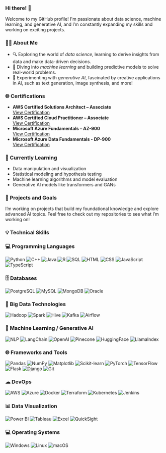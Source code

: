 ### Hi there! 👋

Welcome to my GitHub profile! I'm passionate about data science, machine learning, and generative AI, and I’m constantly expanding my skills and working on exciting projects. 

### 🧑‍💻 About Me
- 🔍 Exploring the world of *data science*, learning to derive insights from data and make data-driven decisions.
- 🤖 Diving into *machine learning* and building predictive models to solve real-world problems.
- 🎨 Experimenting with *generative AI*, fascinated by creative applications in AI, such as text generation, image synthesis, and more!

### 🌐 Certifications
- **AWS Certified Solutions Architect – Associate**  
  [View Certification](<https://www.credly.com/badges/9705a77b-15fb-4d56-982a-71f08ed951e5/linked_in_profile>)
- **AWS Certified Cloud Practitioner – Associate**  
  [View Certification](<https://www.credly.com/badges/9e41f4ba-887a-4afb-a734-729f6e3cc2d2/linked_in_profile>)
- **Microsoft Azure Fundamentals – AZ-900**  
  [View Certification](<https://www.credly.com/badges/f94a59f4-1724-40ad-9eca-9a39becc1f90?source=linked_in_profile>)
- **Microsoft Azure Data Fundamentals - DP-900**  
  [View Certification](<https://www.credly.com/badges/7010608a-7d0c-425f-afcd-17ead74b03c5?source=linked_in_profile>)

### 🌱 Currently Learning
- Data manipulation and visualization
- Statistical modeling and hypothesis testing
- Machine learning algorithms and model evaluation
- Generative AI models like transformers and GANs

### 🚀 Projects and Goals
I’m working on projects that build my foundational knowledge and explore advanced AI topics. Feel free to check out my repositories to see what I’m working on!

### 💡 Technical Skills
### 💻 Programming Languages
<p>
  <img src="https://img.shields.io/badge/Python-3776AB?logo=python&logoColor=white" alt="Python">
  <img src="https://img.shields.io/badge/C++-00599C?logo=c%2B%2B&logoColor=white" alt="C++">
  <img src="https://img.shields.io/badge/Java-D72B1B?logo=java&logoColor=white" alt="Java">
  <img src="https://img.shields.io/badge/R-276DC3?logo=r&logoColor=white" alt="R">
  <img src="https://img.shields.io/badge/SQL-4479A1?logo=sqlite&logoColor=white" alt="SQL">
  <img src="https://img.shields.io/badge/HTML-E34F26?logo=html5&logoColor=white" alt="HTML">
  <img src="https://img.shields.io/badge/CSS-1572B6?logo=css3&logoColor=white" alt="CSS">
  <img src="https://img.shields.io/badge/JavaScript-F7DF1E?logo=javascript&logoColor=black" alt="JavaScript">
  <img src="https://img.shields.io/badge/TypeScript-3178C6?logo=typescript&logoColor=white" alt="TypeScript">
</p>

### 🗄 Databases
<p>
  <img src="https://img.shields.io/badge/PostgreSQL-336791?logo=postgresql&logoColor=white" alt="PostgreSQL">
  <img src="https://img.shields.io/badge/MySQL-4479A1?logo=mysql&logoColor=white" alt="MySQL">
  <img src="https://img.shields.io/badge/MongoDB-47A248?logo=mongodb&logoColor=white" alt="MongoDB">
  <img src="https://img.shields.io/badge/Oracle-F80000?logo=oracle&logoColor=white" alt="Oracle">
</p>

### 🔹 Big Data Technologies
<p>
  <img src="https://img.shields.io/badge/Hadoop-66CCFF?logo=apache-hadoop&logoColor=black" alt="Hadoop">
  <img src="https://img.shields.io/badge/Spark-E25A1C?logo=apache-spark&logoColor=white" alt="Spark">
  <img src="https://img.shields.io/badge/Hive-FDEE21?logo=apache-hive&logoColor=black" alt="Hive">
  <img src="https://img.shields.io/badge/Kafka-231F20?logo=apache-kafka&logoColor=white" alt="Kafka">
  <img src="https://img.shields.io/badge/Airflow-017CEE?logo=apache-airflow&logoColor=white" alt="Airflow">
</p>

### 🧠 Machine Learning / Generative AI
<p>
<img src="https://img.shields.io/badge/NLP-4B8BBE?logo=language&logoColor=white" alt="NLP">
<img src="https://img.shields.io/badge/LangChain-3E7C17?logo=language&logoColor=white" alt="LangChain">
<img src="https://img.shields.io/badge/OpenAI-412991?logo=openai&logoColor=white" alt="OpenAI">
<img src="https://img.shields.io/badge/Pinecone-00C8E6?logo=pinecone&logoColor=white" alt="Pinecone">
<img src="https://img.shields.io/badge/HuggingFace-F8C52C?logo=hugging-face&logoColor=black" alt="HuggingFace">
<img src="https://img.shields.io/badge/LlamaIndex-FF6347?logo=language&logoColor=white" alt="LlamaIndex">
</p>

### 🌐 Frameworks and Tools
<p>
  <img src="https://img.shields.io/badge/Pandas-150458?logo=pandas&logoColor=white" alt="Pandas">
  <img src="https://img.shields.io/badge/NumPy-013243?logo=numpy&logoColor=white" alt="NumPy">
  <img src="https://img.shields.io/badge/Matplotlib-003b57?logo=matplotlib&logoColor=white" alt="Matplotlib">
  <img src="https://img.shields.io/badge/Scikit--learn-F7931E?logo=scikit-learn&logoColor=white" alt="Scikit-learn">
  <img src="https://img.shields.io/badge/PyTorch-EE4C2C?logo=pytorch&logoColor=white" alt="PyTorch">
  <img src="https://img.shields.io/badge/TensorFlow-FF6F20?logo=tensorflow&logoColor=white" alt="TensorFlow">
  <img src="https://img.shields.io/badge/Flask-000000?logo=flask&logoColor=white" alt="Flask">
  <img src="https://img.shields.io/badge/Django-092E20?logo=django&logoColor=white" alt="Django">
  <img src="https://img.shields.io/badge/Git-F05032?logo=git&logoColor=white" alt="Git">
</p>

### ☁ DevOps
<p>
  <img src="https://img.shields.io/badge/AWS-232F3E?logo=amazon-aws&logoColor=white" alt="AWS">
  <img src="https://img.shields.io/badge/Azure-0078D4?logo=microsoft-azure&logoColor=white" alt="Azure">
  <img src="https://img.shields.io/badge/Docker-2496ED?logo=docker&logoColor=white" alt="Docker">
  <img src="https://img.shields.io/badge/Terraform-623CE4?logo=terraform&logoColor=white" alt="Terraform">
  <img src="https://img.shields.io/badge/Kubernetes-326CE5?logo=kubernetes&logoColor=white" alt="Kubernetes">
  <img src="https://img.shields.io/badge/Jenkins-D24939?logo=jenkins&logoColor=white" alt="Jenkins">
</p>

### 📊 Data Visualization
<p>
  <img src="https://img.shields.io/badge/Power%20BI-F2C94C?logo=powerbi&logoColor=black" alt="Power BI">
  <img src="https://img.shields.io/badge/Tableau-E97627?logo=tableau&logoColor=white" alt="Tableau">
  <img src="https://img.shields.io/badge/Excel-217346?logo=microsoft-excel&logoColor=white" alt="Excel">
  <img src="https://img.shields.io/badge/QuickSight-FF9900?logo=amazon-aws&logoColor=black" alt="QuickSight">
</p>

### 💻 Operating Systems
<p>
  <img src="https://img.shields.io/badge/Windows-0078D6?logo=windows&logoColor=white" alt="Windows">
  <img src="https://img.shields.io/badge/Linux-FCC624?logo=linux&logoColor=black" alt="Linux">
  <img src="https://img.shields.io/badge/macOS-000000?logo=apple&logoColor=white" alt="macOS">
</p>
